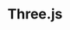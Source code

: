 ---
links:
- title: Three.js Website
  url: https://threejs.org/
resources:
- name: thumb
  params:
    alt: Three.js logo in white on a black background.
  src: threejs-thumb.svg
simpleIcon: threedotjs
title: Three.js
---
